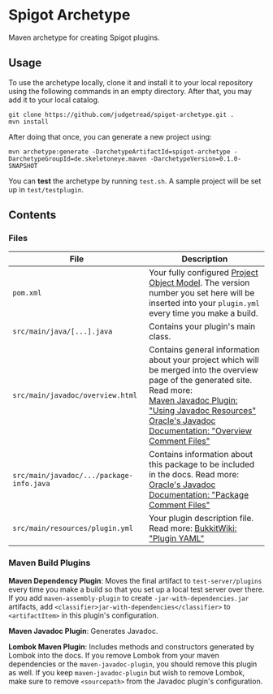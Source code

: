 # Spigot Archetype
Maven archetype for creating Spigot plugins.

## Usage
To use the archetype locally, clone it and install it to your local repository using the following commands in an empty directory. After that, you may add it to your local catalog.

````
git clone https://github.com/judgetread/spigot-archetype.git .
mvn install
````

After doing that once, you can generate a new project using:

````
mvn archetype:generate -DarchetypeArtifactId=spigot-archetype -DarchetypeGroupId=de.skeletoneye.maven -DarchetypeVersion=0.1.0-SNAPSHOT
````

You can **test** the archetype by running `test.sh`. A sample project will be set up in `test/testplugin`.

## Contents

### Files
| File | Description |
| ---- | ----------- |
| `pom.xml` | Your fully configured [Project Object Model](https://maven.apache.org/guides/introduction/introduction-to-the-pom.html). The version number you set here will be inserted into your `plugin.yml` every time you make a build. |
| `src/main/java/[...].java` | Contains your plugin's main class. |
| `src/main/javadoc/overview.html` | Contains general information about your project which will be merged into the overview page of the generated site. Read more:<br>[Maven Javadoc Plugin: "Using Javadoc Resources"](https://maven.apache.org/plugins/maven-javadoc-plugin/examples/javadoc-resources.html)<br>[Oracle's Javadoc Documentation: "Overview Comment Files"](http://docs.oracle.com/javase/8/docs/technotes/tools/windows/javadoc.html#CHDGDJAH) |
| `src/main/javadoc/.../package-info.java` | Contains information about this package to be included in the docs. Read more:<br>[Oracle's Javadoc Documentation: "Package Comment Files"](http://docs.oracle.com/javase/8/docs/technotes/tools/windows/javadoc.html#packagecomment) |
| `src/main/resources/plugin.yml` | Your plugin description file. Read more: [BukkitWiki: "Plugin YAML"](http://bukkit.gamepedia.com/Plugin_YAML) |

### Maven Build Plugins
**Maven Dependency Plugin**: Moves the final artifact to `test-server/plugins` every time you make a build so that you set up a local test server over there. If you add `maven-assembly-plugin` to create `-jar-with-dependencies.jar` artifacts, add `<classifier>jar-with-dependencies</classifier>` to `<artifactItem>` in this plugin's configuration.

**Maven Javadoc Plugin**: Generates Javadoc.

**Lombok Maven Plugin**: Includes methods and constructors generated by Lombok into the docs. If you remove Lombok from your maven dependencies or the `maven-javadoc-plugin`, you should remove this plugin as well. If you keep `maven-javadoc-plugin` but wish to remove Lombok, make sure to remove `<sourcepath>` from the Javadoc plugin's configuration.
